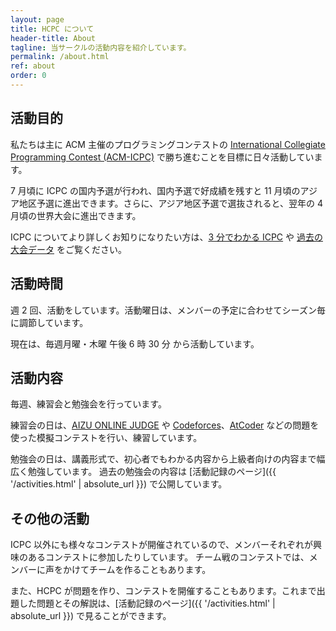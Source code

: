 ```yaml
---
layout: page
title: HCPC について
header-title: About
tagline: 当サークルの活動内容を紹介しています。
permalink: /about.html
ref: about
order: 0
---
```


## 活動目的
私たちは主に ACM 主催のプログラミングコンテストの [International Collegiate Programming Contest (ACM-ICPC)](https://icpc.iisf.or.jp/) で勝ち進むことを目標に日々活動しています。

7 月頃に ICPC の国内予選が行われ、国内予選で好成績を残すと 11 月頃のアジア地区予選に進出できます。さらに、アジア地区予選で選抜されると、翌年の 4 月頃の世界大会に進出できます。

ICPC についてより詳しくお知りになりたい方は、[3 分でわかる ICPC](https://icpc.iisf.or.jp/acm-icpc/3min/) や [過去の大会データ](https://icpc.iisf.or.jp/past/) をご覧ください。

## 活動時間
週 2 回、活動をしています。活動曜日は、メンバーの予定に合わせてシーズン毎に調節しています。

現在は、毎週月曜・木曜 午後 6 時 30 分 から活動しています。

## 活動内容
毎週、練習会と勉強会を行っています。
 
練習会の日は、[AIZU ONLINE JUDGE](http://judge.u-aizu.ac.jp/onlinejudge/) や [Codeforces](http://codeforces.com/)、[AtCoder](http://atcoder.jp/) などの問題を使った模擬コンテストを行い、練習しています。

勉強会の日は、講義形式で、初心者でもわかる内容から上級者向けの内容まで幅広く勉強しています。 過去の勉強会の内容は [活動記録のページ]({{ '/activities.html' | absolute_url }}) で公開しています。 

## その他の活動
ICPC 以外にも様々なコンテストが開催されているので、メンバーそれぞれが興味のあるコンテストに参加したりしています。 チーム戦のコンテストでは、メンバーに声をかけてチームを作ることもあります。

また、HCPC が問題を作り、コンテストを開催することもあります。これまで出題した問題とその解説は、[活動記録のページ]({{ '/activities.html' | absolute_url }}) で見ることができます。 
